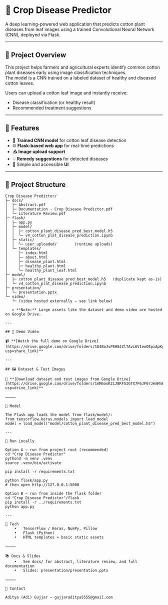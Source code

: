 # 🌾 Crop Disease Predictor

A deep learning-powered web application that predicts cotton plant diseases from leaf images using a trained Convolutional Neural Network (CNN), deployed via Flask.

---

## 📌 Project Overview

This project helps farmers and agricultural experts identify common cotton plant diseases early using image classification techniques.  
The model is a CNN trained on a labeled dataset of healthy and diseased cotton leaves.  

Users can upload a cotton leaf image and instantly receive:  
- Disease classification (or healthy result)  
- Recommended treatment suggestions  

---

## 🚀 Features
- 🧠 **Trained CNN model** for cotton leaf disease detection  
- 🌐 **Flask-based web app** for real-time predictions  
- 📤 **Image upload support**  
- 💡 **Remedy suggestions** for detected diseases  
- 🎨 Simple and accessible **UI**  

---

## 📁 Project Structure

```text
Crop Disease Predictor/
├─ docs/
│  ├─ Abstract.pdf
│  ├─ Documentation - Crop Disease Predictor.pdf
│  └─ Literature Review.pdf
├─ flask/
│  ├─ app.py
│  ├─ model/
│  │  ├─ cotton_plant_disease_pred_best_model.h5
│  │  └─ v4_cotton_plat_disease_prediction.ipynb
│  ├─ static/
│  │  └─ user_uploaded/        (runtime uploads)
│  └─ templates/
│     ├─ index.html
│     ├─ about.html
│     ├─ disease_plant.html
│     ├─ healthy_plant.html
│     └─ healthy_plant_leaf.html
├─ model/
│  ├─ cotton_plant_disease_pred_best_model.h5   (duplicate kept as-is)
│  └─ v4_cotton_plat_disease_prediction.ipynb
├─ presentation/
│  └─ presentation.pptx
└─ video/
   └─ (video hosted externally – see link below)

   > **Note:** Large assets like the dataset and demo video are hosted on Google Drive.

---

## 🎥 Demo Video

📹 **[Watch the full demo on Google Drive](https://drive.google.com/drive/folders/1D4BoJvP8H84ZlTAvi6V1eoOEpiApKga8?usp=share_link)**

---

## 🖼️ Dataset & Test Images

📂 **[Download dataset and test images from Google Drive](https://drive.google.com/drive/folders/1mMmooK2LJ8RF5IGTX7F6JF0rJemMnBYu?usp=drive_link)**

⸻

🧠 Model

The Flask app loads the model from flask/model/:
from tensorflow.keras.models import load_model
model = load_model("model/cotton_plant_disease_pred_best_model.h5")

---

🚀 Run Locally

Option A — run from project root (recommended)
cd "Crop Disease Predictor"
python3 -m venv .venv
source .venv/bin/activate

pip install -r requirements.txt

python flask/app.py
# then open http://127.0.0.1:5000

Option B — run from inside the flask folder
cd "Crop Disease Predictor"/flask
pip install -r ../requirements.txt
python app.py

---

🔧 Tech
	•	TensorFlow / Keras, NumPy, Pillow
	•	Flask (Python)
	•	HTML templates + basic static assets

⸻

📚 Docs & Slides
	•	See docs/ for abstract, literature review, and full documentation
	•	Slides: presentation/presentation.pptx

⸻

👤 Contact

Aditya (Adi) Gujjar — gujjaraditya5555@gmail.com